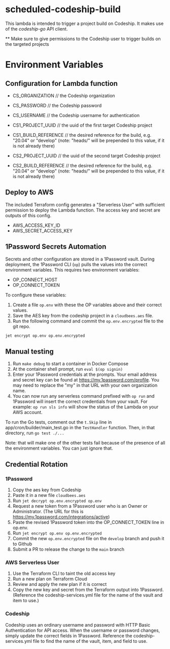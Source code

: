 # scheduled-codeship-build

This lambda is intended to trigger a project build on Codeship.
It makes use of the *codeship-go* API client.

** Make sure to give permissions to the Codeship user to trigger builds
on the targeted projects

# Environment Variables

## Configuration for Lambda function

* CS_ORGANIZATION // the Codeship organization
* CS_PASSWORD // the Codeship password
* CS_USERNAME // the Codeship username for authentication


* CS1_PROJECT_UUID // the uuid of the first target Codeship project
* CS1_BUILD_REFERENCE // the desired reference for the build, e.g. "20.04" or "develop"
(note: "heads/" will be prepended to this value, if it is not already there)


* CS2_PROJECT_UUID // the uuid of the second target Codeship project
* CS2_BUILD_REFERENCE // the desired reference for the build, e.g. "20.04" or "develop"
(note: "heads/" will be prepended to this value, if it is not already there)

## Deploy to AWS

The included Terraform config generates a "Serverless User" with sufficient permission to
deploy the Lambda function. The access key and secret are outputs of this config.

* AWS_ACCESS_KEY_ID
* AWS_SECRET_ACCESS_KEY

## 1Password Secrets Automation

Secrets and other configuration are stored in a 1Password vault. During deployment, the
1Password CLI (`op`) pulls the values into the correct environment variables. This requires
two environment variables:

* OP_CONNECT_HOST
* OP_CONNECT_TOKEN

To configure these variables:

1. Create a file `op.env` with these the OP variables above and their correct values.
2. Save the AES key from the codeship project in a `cloudbees.aes` file.
3. Run the following command and commit the `op.env.encrypted` file to the git repo.

```sh
jet encrypt op.env op.env.encrypted
```

## Manual testing

1. Run `make debug` to start a container in Docker Compose
2. At the container shell prompt, run `eval $(op signin)`
3. Enter your 1Password credentials at the prompts. Your email address and secret key can be found at https://my.1password.com/profile. You may need to replace the "my" in that URL with your own organization name.
4. You can now run any serverless command prefixed with `op run` and 1Password will insert the correct credentials from your vault. For example: `op run sls info` will show the status of the Lambda on your AWS account.
 
To run the Go tests, comment out the `t.Skip` line in app/cron/builder/main_test.go in the `TestHandler` function. 
Then, in that directory, run `go test ./...`

Note: that will make one of the other tests fail because of the presence of all the environment variables.
You can just ignore that.

## Credential Rotation

### 1Password

1. Copy the aes key from Codeship
2. Paste it in a new file `cloudbees.aes`
3. Run `jet decrypt op.env.encrypted op.env`
4. Request a new token from a 1Password user who is an Owner or Administrator. (The URL for this is https://my.1password.com/integrations/active)
5. Paste the revised 1Password token into the OP_CONNECT_TOKEN line in op.env.
6. Run `jet encrypt op.env op.env.encrypted`
7. Commit the new `op.env.encrypted` file on the `develop` branch and push it to Github
8. Submit a PR to release the change to the `main` branch

### AWS Serverless User

1. Use the Terraform CLI to taint the old access key
2. Run a new plan on Terraform Cloud
3. Review and apply the new plan if it is correct
4. Copy the new key and secret from the Terraform output into 1Password. (Reference the codeship-services.yml file for the name of the vault and item to use.)

### Codeship

Codeship uses an ordinary username and password with HTTP Basic Authentication for API access. When the username
or password changes, simply update the correct fields in 1Password. Reference the codeship-services.yml file to find the name of the vault, item, and field to use.
